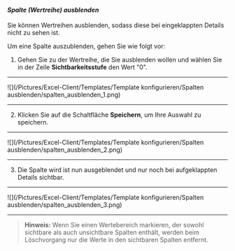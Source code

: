 #### *Spalte (Wertreihe) ausblenden*  

Sie können Wertreihen ausblenden, sodass diese bei eingeklappten Details nicht zu sehen ist.  

Um eine Spalte auszublenden, gehen Sie wie folgt vor:  

1) Gehen Sie zu der Wertreihe, die Sie ausblenden wollen und wählen Sie in der Zeile **Sichtbarkeitsstufe** den Wert "0".   

---
![](/Pictures/Excel-Client/Templates/Template konfigurieren/Spalten ausblenden/spalten_ausblenden_1.png)

---

2) Klicken Sie auf die Schaltfläche **Speichern**, um Ihre Auswahl zu speichern.  

---
![](/Pictures/Excel-Client/Templates/Template konfigurieren/Spalten ausblenden/spalten_ausblenden_2.png)

---

3) Die Spalte wird ist nun ausgeblendet und nur noch bei aufgeklappten Details sichtbar.

---
![](/Pictures/Excel-Client/Templates/Template konfigurieren/Spalten ausblenden/spalten_ausblenden_3.png)

---

> **Hinweis:** Wenn Sie einen Wertebereich markieren, der sowohl sichtbare als auch unsichtbare Spalten enthält, werden beim Löschvorgang nur die Werte in den sichtbaren Spalten entfernt.